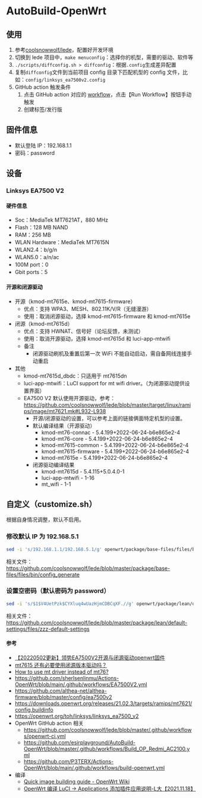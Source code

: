 # AutoBuild-OpenWrt

## 使用

1. 参考[coolsnowwolf/lede](https://github.com/coolsnowwolf/lede)，配置好开发环境
2. 切换到 lede 项目中，`make menuconfig`：选择你的机型，需要的驱动、软件等
3. `./scripts/diffconfig.sh > diffconfig`：根据`.config`生成差异配置
4. 复制`diffconfig`文件到当前项目 config 目录下匹配机型的 config 文件，比如：`config/linksys_ea7500v2.config`
5. GitHub action 触发条件
   1. 点击 GitHub action 对应的 [workflow](https://github.com/zqhong/AutoBuild-OpenWrt/actions/workflows/Build_OP_Linksys_EA7500V2.yml)，点击【Run Workflow】按钮手动触发
   2. 创建标签/发行版

## 固件信息

* 默认登陆 IP：192.168.1.1
* 密码：password

## 设备

### Linksys EA7500 V2

#### 硬件信息

* Soc：MediaTek MT7621AT，880 MHz
* Flash：128 MB NAND
* RAM：256 MB
* WLAN Hardware：MediaTek MT7615N
* WLAN2.4：b/g/n
* WLAN5.0：a/n/ac
* 100M port：0
* Gbit ports：5

#### 开源和闭源驱动

* 开源（kmod-mt7615e、kmod-mt7615-firmware）
  * 优点：支持 WPA3、MESH、802.11K/V/R（无缝漫游）
  * 使用：取消闭源驱动，选择 kmod-mt7615-firmware 和 kmod-mt7615e
* 闭源（kmod-mt7615d）
    * 优点：支持 HWNAT、信号好（论坛反馈，未测试）
    * 使用：取消开源驱动，选择 kmod-mt7615d 和 luci-app-mtwifi
    * 备注
      * 闭源驱动刷机及重置后第一次 WiFi 不能自动启动，需自备网线连接手动重启
* 其他
  * kmod-mt7615d_dbdc：只适用于 mt7615dn
  * luci-app-mtwifi：LuCI support for mt wifi driver。（为闭源驱动提供设置界面）
  * EA7500 V2 默认使用开源驱动，参考：https://github.com/coolsnowwolf/lede/blob/master/target/linux/ramips/image/mt7621.mk#L932-L938
      * 开源/闭源驱动的设置，可以参考上面的链接俩面特定机型的设置。
      * 默认编译结果（开源驱动）
        * kmod-mt76-connac - 5.4.199+2022-06-24-b6e865e2-4
        * kmod-mt76-core - 5.4.199+2022-06-24-b6e865e2-4
        * kmod-mt7615-common - 5.4.199+2022-06-24-b6e865e2-4
        * kmod-mt7615-firmware - 5.4.199+2022-06-24-b6e865e2-4
        * kmod-mt7615e - 5.4.199+2022-06-24-b6e865e2-4
      * 闭源驱动编译结果
        * kmod-mt7615d - 5.4.115+5.0.4.0-1
        * luci-app-mtwifi - 1-16
        * mt_wifi - 1-1

## 自定义（customize.sh）

根据自身情况调整，默认不启用。

### 修改默认 IP 为 192.168.5.1

```bash
sed -i 's/192.168.1.1/192.168.5.1/g' openwrt/package/base-files/files/bin/config_generate
```

相关文件：https://github.com/coolsnowwolf/lede/blob/master/package/base-files/files/bin/config_generate

### 设置空密码（默认密码为 password）

```bash
sed -i 's/$1$V4UetPzk$CYXluq4wUazHjmCDBCqXF.//g' openwrt/package/lean/default-settings/files/zzz-default-settings
```

相关文件：https://github.com/coolsnowwolf/lede/blob/master/package/lean/default-settings/files/zzz-default-settings


#### 参考

* [【20220502更新】领势EA7500V2开源与闭源驱动openwrt固件](https://www.right.com.cn/forum/thread-4103473-1-1.html)
* [mt7615 还有必要使用闭源版本驱动吗？](https://github.com/coolsnowwolf/lede/issues/6102)
* [How to use mt driver instead of mt76?](https://github.com/coolsnowwolf/lede/issues/5897)
* https://github.com/sherlsenlinmu/Actions-OpenWrt/blob/main/.github/workflows/EA7500V2.yml
* https://github.com/althea-net/althea-firmware/blob/master/config/ea7500v2
* https://downloads.openwrt.org/releases/21.02.3/targets/ramips/mt7621/config.buildinfo
* https://openwrt.org/toh/linksys/linksys_ea7500_v2
* OpenWrt GitHub action 相关
    * https://github.com/coolsnowwolf/lede/blob/master/.github/workflows/openwrt-ci.yml
    * https://github.com/esirplayground/AutoBuild-OpenWrt/blob/master/.github/workflows/Build_OP_Redmi_AC2100.yml
    * https://github.com/P3TERX/Actions-OpenWrt/blob/main/.github/workflows/build-openwrt.yml
* 编译
  * [Quick image building guide - OpenWrt Wiki](https://openwrt.org/docs/guide-developer/toolchain/beginners-build-guide)
  * [OpenWrt 编译 LuCI -> Applications 添加插件应用说明-L大【2021.11.18】](https://www.right.com.cn/forum/thread-344825-1-1.html)
